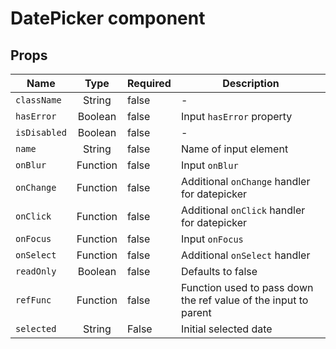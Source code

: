 # DatePicker component

<!-- STORY -->


## Props

| Name        | Type           | Required  | Description
| ------------- |:-------------:| -----| ----------|
| `className`     | String | false | - |
| `hasError`     | Boolean | false | Input `hasError` property|
| `isDisabled`     | Boolean | false | - |
| `name`     | String | false | Name of input element |
| `onBlur`   | Function     |   false | Input `onBlur` |
| `onChange` | Function     |   false | Additional `onChange` handler for datepicker |
| `onClick`  | Function     |   false | Additional `onClick` handler for datepicker |
| `onFocus`  | Function     |   false | Input `onFocus` |
| `onSelect` | Function     |   false | Additional `onSelect` handler |
|`readOnly`| Boolean| false | Defaults to false|
| `refFunc`      | Function     |   false | Function used to pass down the ref value of the input to parent|
|`selected`| String | False | Initial selected date |
